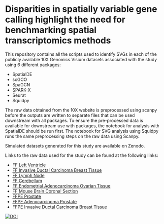 # Disparities in spatially variable gene calling highlight the need for benchmarking spatial transcriptomics methods

This repository contains all the scripts used to identify SVGs in each of the publicly available 10X Genomics Visium datasets associated with the study using 6 different packages:
  * SpatialDE
  * scGCO
  * SpaGCN
  * SPARK-X
  * Seurat
  * Squidpy
  
The raw data obtained from the 10X website is preprocessed using scanpy before the outputs are written to separate files that can be used downstream with all packages. To ensure the pre-processed data is available for downstream use with packages, the notebook for analysis with SpatialDE should be run first. The notebook for SVG analysis using Squidpy runs the same preprocessing steps on the raw data using Scanpy.

Simulated datasets generated for this study are available on Zenodo.

Links to the raw data used for the study can be found at the following links:
* [FF Left Ventricle](https://www.10xgenomics.com/resources/datasets/human-heart-1-standard-1-0-0)
* [FF Invasive Ductal Carcinoma Breast Tissue](https://www.10xgenomics.com/resources/datasets/human-breast-cancer-block-a-section-1-1-standard-1-0-0)
* [FF Lymph Node](https://www.10xgenomics.com/resources/datasets/human-lymph-node-1-standard-1-0-0)
* [FF Cerebellum](https://www.10xgenomics.com/resources/datasets/human-cerebellum-whole-transcriptome-analysis-1-standard-1-2-0)
* [FF Endometrial Adenocarcinoma Ovarian Tissue](https://www.10xgenomics.com/resources/datasets/human-ovarian-cancer-whole-transcriptome-analysis-stains-dapi-anti-pan-ck-anti-cd-45-1-standard-1-2-0)
* [FF Mouse Brain Coronal Section](https://www.10xgenomics.com/resources/datasets/mouse-brain-section-coronal-1-standard-1-1-0)
* [FFPE Prostate](https://www.10xgenomics.com/resources/datasets/normal-human-prostate-ffpe-1-standard-1-3-0)
* [FFPE Adenocarcinoma Prostate](https://www.10xgenomics.com/resources/datasets/human-prostate-cancer-adenocarcinoma-with-invasive-carcinoma-ffpe-1-standard-1-3-0)
* [FFPE Invasive Ductal Carcinoma Breast Tissue](https://www.10xgenomics.com/resources/datasets/human-breast-cancer-ductal-carcinoma-in-situ-invasive-carcinoma-ffpe-1-standard-1-3-0)

[![DOI](https://zenodo.org/badge/DOI/10.5281/zenodo.8208131.svg)](https://doi.org/10.5281/zenodo.8208131)



